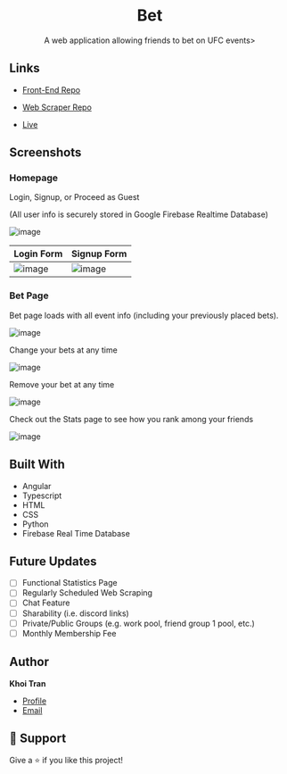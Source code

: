 <h1 align="center">Bet</h1>

<p align="center">A web application allowing friends to bet on UFC events></p>

## Links

- [Front-End Repo](https://github.com/khoi-h-tran/Bet-Backend "Front-End Repo")
- [Web Scraper Repo](https://github.com/khoi-h-tran/Bet-Backend "Web Scraper Repo")

- [Live](https://betapp-dc664.web.app "Live View")

## Screenshots

### Homepage
Login, Signup, or Proceed as Guest

(All user info is securely stored in Google Firebase Realtime Database)

![image](https://user-images.githubusercontent.com/59266614/187507449-cf8c7d54-dea8-4a09-8e7e-4ac7dde7d9e1.png)

| Login Form  | Signup Form |
| ------------- | ------------- |
| ![image](https://user-images.githubusercontent.com/59266614/187508183-f993f966-c411-440c-b9dc-be7da6deb25e.png) |  ![image](https://user-images.githubusercontent.com/59266614/187508108-db436149-feda-4d5b-a253-98454f560cfd.png) |

### Bet Page

Bet page loads with all event info (including your previously placed bets).

![image](https://user-images.githubusercontent.com/59266614/187508684-86979aa3-1876-47f0-b3eb-554d7b69cf06.png)

Change your bets at any time

![image](https://user-images.githubusercontent.com/59266614/187509985-a32a3c58-f4b0-4469-9e8a-ead42829a8d8.png)

Remove your bet at any time

![image](https://user-images.githubusercontent.com/59266614/187509452-d51f4a14-7ed6-4e88-93dd-14ed20d7c0c9.png)

Check out the Stats page to see how you rank among your friends

![image](https://user-images.githubusercontent.com/59266614/187509622-2d2932ba-f21d-4598-9323-b1344e06ab0f.png)

## Built With

- Angular
- Typescript
- HTML
- CSS
- Python
- Firebase Real Time Database

## Future Updates

- [ ] Functional Statistics Page
- [ ] Regularly Scheduled Web Scraping
- [ ] Chat Feature
- [ ] Sharability (i.e. discord links)
- [ ] Private/Public Groups (e.g. work pool, friend group 1 pool, etc.)
- [ ] Monthly Membership Fee 

## Author

**Khoi Tran**

- [Profile](https://github.com/khoi-h-tran "Khoi Tran")
- [Email](mailto:khoi.huynh.tran@gmail.com?subject=GitHubReadMe "Hi!")

## 🤝 Support

Give a ⭐️ if you like this project!
